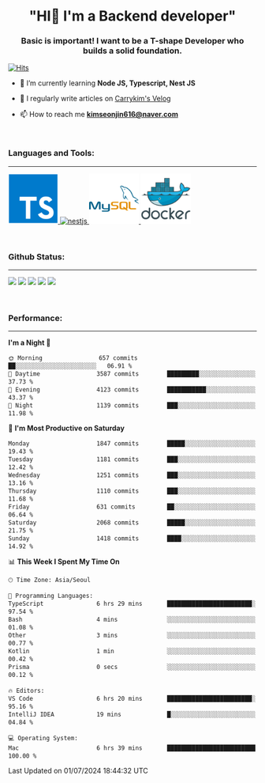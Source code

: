 <h1 align="center">"HI👋 I'm a Backend developer" </h1>
<h3 align="center">Basic is important! I want to be a T-shape Developer who builds a solid foundation.</h3>

[![Hits](https://hits.seeyoufarm.com/api/count/incr/badge.svg?url=https%3A%2F%2Fgithub.com%2Fgimseonjin&count_bg=%2318BFE5&title_bg=%23555555&icon=ko-fi.svg&icon_color=%23E7E7E7&title=hits&edge_flat=false)](https://hits.seeyoufarm.com)

- 🌱 I’m currently learning **Node JS, Typescript, Nest JS**

- 📝 I regularly write articles on [Carrykim's Velog](https://velog.io/@carrykim)

- 📫 How to reach me **kimseonjin616@naver.com**

<br/>

<h3 align="left">Languages and Tools:</h3>

***

<p align="left"> 
 <a href="https://www.typescriptlang.org/" target="_blank" rel="noreferrer"> <img src="https://raw.githubusercontent.com/devicons/devicon/master/icons/typescript/typescript-original.svg" alt="typescript" width="20%" height="20%"/> </a>
<a href="https://nestjs.com/" target="_blank" rel="noreferrer"> <img src="https://docs.nestjs.com/assets/logo-small.svg" alt="nestjs" width="20%" height="20%"/> </a> 
<a href="https://www.mysql.com/" target="_blank" rel="noreferrer"> <img src="https://raw.githubusercontent.com/devicons/devicon/master/icons/mysql/mysql-original-wordmark.svg" alt="mysql" width="20%" height="20%"/>  </a>
 <a href="https://www.docker.com/" target="_blank" rel="noreferrer"> <img src="https://raw.githubusercontent.com/devicons/devicon/master/icons/docker/docker-original-wordmark.svg" alt="docker" width="20%" height="20%"/> </a>
 </p>
</p>

<br/>

<h3 align="left">Github Status:</h3>

***

![](http://github-profile-summary-cards.vercel.app/api/cards/profile-details?username=gimseonjin&theme=nord_bright)
![](http://github-profile-summary-cards.vercel.app/api/cards/repos-per-language?username=gimseonjin&theme=nord_bright)
![](http://github-profile-summary-cards.vercel.app/api/cards/most-commit-language?username=gimseonjin&theme=nord_bright)
![](http://github-profile-summary-cards.vercel.app/api/cards/stats?username=gimseonjin&theme=nord_bright)
![](http://github-profile-summary-cards.vercel.app/api/cards/productive-time?username=gimseonjin&theme=nord_bright&utcOffset=8)


<br/>

<h3 align="left">Performance:</h3>

***

<!--START_SECTION:waka-->
**I'm a Night 🦉** 

```text
🌞 Morning                657 commits         ██░░░░░░░░░░░░░░░░░░░░░░░   06.91 % 
🌆 Daytime                3587 commits        █████████░░░░░░░░░░░░░░░░   37.73 % 
🌃 Evening                4123 commits        ███████████░░░░░░░░░░░░░░   43.37 % 
🌙 Night                  1139 commits        ███░░░░░░░░░░░░░░░░░░░░░░   11.98 % 
```
📅 **I'm Most Productive on Saturday** 

```text
Monday                   1847 commits        █████░░░░░░░░░░░░░░░░░░░░   19.43 % 
Tuesday                  1181 commits        ███░░░░░░░░░░░░░░░░░░░░░░   12.42 % 
Wednesday                1251 commits        ███░░░░░░░░░░░░░░░░░░░░░░   13.16 % 
Thursday                 1110 commits        ███░░░░░░░░░░░░░░░░░░░░░░   11.68 % 
Friday                   631 commits         ██░░░░░░░░░░░░░░░░░░░░░░░   06.64 % 
Saturday                 2068 commits        █████░░░░░░░░░░░░░░░░░░░░   21.75 % 
Sunday                   1418 commits        ████░░░░░░░░░░░░░░░░░░░░░   14.92 % 
```


📊 **This Week I Spent My Time On** 

```text
🕑︎ Time Zone: Asia/Seoul

💬 Programming Languages: 
TypeScript               6 hrs 29 mins       ████████████████████████░   97.54 % 
Bash                     4 mins              ░░░░░░░░░░░░░░░░░░░░░░░░░   01.08 % 
Other                    3 mins              ░░░░░░░░░░░░░░░░░░░░░░░░░   00.77 % 
Kotlin                   1 min               ░░░░░░░░░░░░░░░░░░░░░░░░░   00.42 % 
Prisma                   0 secs              ░░░░░░░░░░░░░░░░░░░░░░░░░   00.12 % 

🔥 Editors: 
VS Code                  6 hrs 20 mins       ████████████████████████░   95.16 % 
IntelliJ IDEA            19 mins             █░░░░░░░░░░░░░░░░░░░░░░░░   04.84 % 

💻 Operating System: 
Mac                      6 hrs 39 mins       █████████████████████████   100.00 % 
```


 Last Updated on 01/07/2024 18:44:32 UTC
<!--END_SECTION:waka-->

<div align="center">
  
